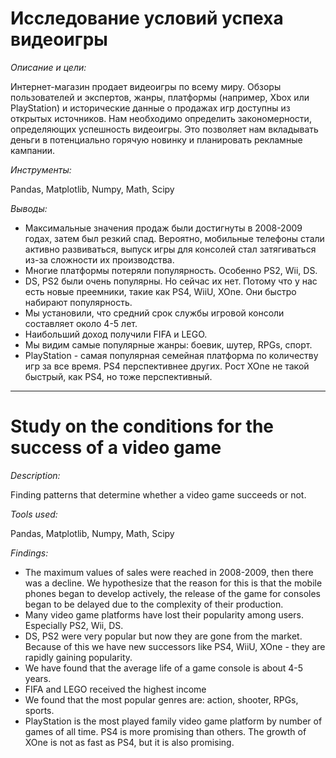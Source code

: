 # Исследование условий успеха видеоигры

*Описание и цели:*  

Интернет-магазин продает видеоигры по всему миру. Обзоры пользователей и экспертов, жанры, платформы (например, Xbox или PlayStation) и исторические данные о продажах игр доступны из открытых источников. 
Нам необходимо определить закономерности, определяющих успешность видеоигры. Это позволяет нам вкладывать деньги в потенциально горячую новинку и планировать рекламные кампании.

*Инструменты:*  

Pandas, Matplotlib, Numpy, Math, Scipy

*Выводы:*  

- Максимальные значения продаж были достигнуты в 2008-2009 годах, затем был резкий спад. Вероятно, мобильные телефоны стали активно развиваться, выпуск игры для консолей стал затягиваться из-за сложности их производства.
- Многие платформы потеряли популярность. Особенно PS2, Wii, DS.
- DS, PS2 были очень популярны. Но сейчас их нет. Потому что у нас есть новые преемники, такие как PS4, WiiU, XOne. Они быстро набирают популярность.
- Мы установили, что средний срок службы игровой консоли составляет около 4-5 лет.
- Наибольший доход получили FIFA и LEGO.
- Мы видим самые популярные жанры: боевик, шутер, RPGs, спорт.
- PlayStation - самая популярная семейная платформа по количеству игр за все время. PS4 перспективнее других. Рост XOne не такой быстрый, как PS4, но тоже перспективный.

________________________________________________________________________________________________________________________________________
# Study on the conditions for the success of a video game

*Description:*

Finding patterns that determine whether a video game succeeds or not.

*Tools used:*

Pandas, Matplotlib, Numpy, Math, Scipy

*Findings:*

- The maximum values of sales were reached in 2008-2009, then there was a decline. We hypothesize that the reason for this is that the mobile phones began to develop actively, the release of the game for consoles began to be delayed due to the complexity of their production.
- Many video game platforms have lost their popularity among users. Especially PS2, Wii, DS.
- DS, PS2 were very popular but now they are gone from the market. Because of this we have new successors like PS4, WiiU, XOne - they are rapidly gaining popularity.
- We have found that the average life of a game console is about 4-5 years.
- FIFA and LEGO received the highest income
- We found that the most popular genres are: action, shooter, RPGs, sports.
- PlayStation is the most played family video game platform by number of games of all time. PS4 is more promising than others. The growth of XOne is not as fast as PS4, but it is also promising.
